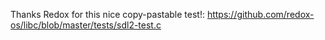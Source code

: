 Thanks Redox for this nice copy-pastable test!: https://github.com/redox-os/libc/blob/master/tests/sdl2-test.c

